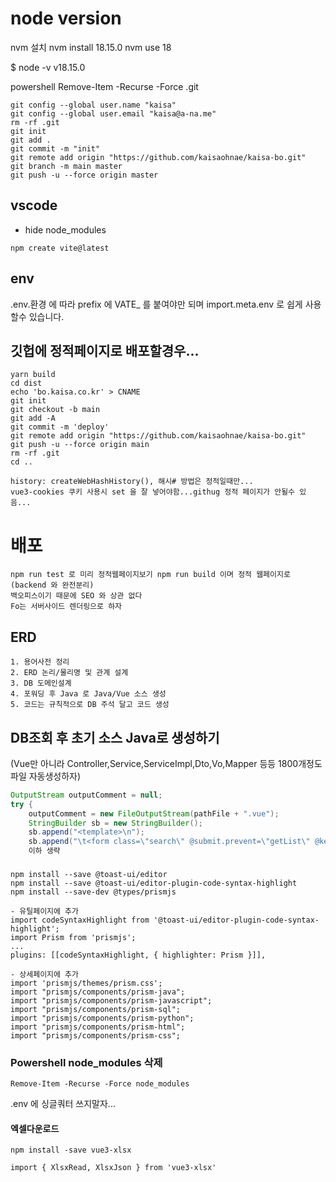# node version

nvm 설치
nvm install 18.15.0
nvm use 18

$ node -v
v18.15.0

powershell
Remove-Item -Recurse -Force .git

```
git config --global user.name "kaisa"
git config --global user.email "kaisa@a-na.me"
rm -rf .git
git init
git add .
git commit -m "init"
git remote add origin "https://github.com/kaisaohnae/kaisa-bo.git"
git branch -m main master
git push -u --force origin master
```
## vscode 
- hide node_modules
```
npm create vite@latest
```

## env
.env.환경 에 따라 prefix 에 VATE_ 를 붙여야만 되며 import.meta.env 로 쉽게 사용할수 있습니다. 



## 깃헙에 정적페이지로 배포할경우...
```
yarn build
cd dist
echo 'bo.kaisa.co.kr' > CNAME
git init
git checkout -b main
git add -A
git commit -m 'deploy'
git remote add origin "https://github.com/kaisaohnae/kaisa-bo.git"
git push -u --force origin main
rm -rf .git
cd ..

```
```
history: createWebHashHistory(), 해시# 방법은 정적일때만...
vue3-cookies 쿠키 사용시 set 을 잘 넣어야함...githug 정적 페이지가 안될수 있음...
```
# 배포
```
npm run test 로 미리 정적웹페이지보기 npm run build 이며 정적 웹페이지로 
(backend 와 완전분리)
백오피스이기 때문에 SEO 와 상관 없다 
Fo는 서버사이드 렌더링으로 하자 
```

## ERD
```
1. 용어사전 정리 
2. ERD 논리/물리명 및 관계 설계 
3. DB 도메인설계
4. 포워딩 후 Java 로 Java/Vue 소스 생성
5. 코드는 규칙적으로 DB 주석 달고 코드 생성
```

## DB조회 후 초기 소스 Java로 생성하기
(Vue만 아니라 Controller,Service,ServiceImpl,Dto,Vo,Mapper 등등 1800개정도 파일 자동생성하자)
```java
OutputStream outputComment = null;
try {
    outputComment = new FileOutputStream(pathFile + ".vue");
    StringBuilder sb = new StringBuilder();
    sb.append("<template>\n");
    sb.append("\t<form class=\"search\" @submit.prevent=\"getList\" @keyup.enter=\"getList\">\n");
    이하 생략
```

###
``` 
npm install --save @toast-ui/editor
npm install --save @toast-ui/editor-plugin-code-syntax-highlight
npm install --save-dev @types/prismjs

- 유틸페이지에 추가
import codeSyntaxHighlight from '@toast-ui/editor-plugin-code-syntax-highlight';
import Prism from 'prismjs';
...
plugins: [[codeSyntaxHighlight, { highlighter: Prism }]],

- 상세페이지에 추가
import 'prismjs/themes/prism.css';
import "prismjs/components/prism-java";
import "prismjs/components/prism-javascript";
import "prismjs/components/prism-sql";
import "prismjs/components/prism-python";
import "prismjs/components/prism-html";
import "prismjs/components/prism-css";
```

### Powershell node_modules 삭제 
```
Remove-Item -Recurse -Force node_modules
```

.env 에 싱글쿼터 쓰지말자...

#### 엑셀다운로드
```
npm install -save vue3-xlsx

import { XlsxRead, XlsxJson } from 'vue3-xlsx'

```

